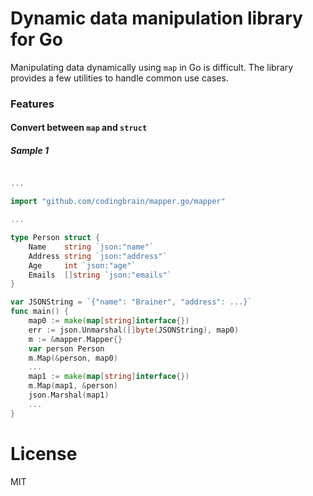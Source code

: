 # Dynamic data manipulation library for Go

Manipulating data dynamically using `map` in Go is difficult.
The library provides a few utilities to handle common use cases.

### Features

#### Convert between `map` and `struct`

##### Sample 1

```go

...

import "github.com/codingbrain/mapper.go/mapper"

...

type Person struct {
    Name    string `json:"name"`
    Address string `json:"address"`
    Age     int `json:"age"`
    Emails  []string `json:"emails"`
}

var JSONString = `{"name": "Brainer", "address": ...}`
func main() {
    map0 := make(map[string]interface{})
    err := json.Unmarshal([]byte(JSONString), map0)
    m := &mapper.Mapper{}
    var person Person
    m.Map(&person, map0)
    ...
    map1 := make(map[string]interface{})
    m.Map(map1, &person)
    json.Marshal(map1)
    ...
}
```

# License

MIT
